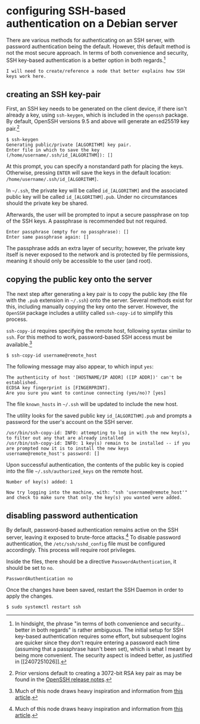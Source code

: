 # configuring SSH-based authentication on a Debian server
There are various methods for authenticating on an SSH server, with password authentication being the default. However, this default method is not the most secure approach. In terms of both convenience and security, SSH key-based authentication is a better option in both regards.[^1]

```
I will need to create/reference a node that better explains how SSH keys work here.
```

## creating an SSH key-pair
First, an SSH key needs to be generated on the client device, if there isn't already a key, using `ssh-keygen`, which is included in the `openssh` package. By default, OpenSSH versions 9.5 and above will generate an ed25519 key pair.[^2]

```
$ ssh-keygen
Generating public/private [ALGORITHM] key pair.
Enter file in which to save the key (/home/username/.ssh/id_[ALGORITHM]): []
```

At this prompt, you can specify a nonstandard path for placing the keys. Otherwise, pressing `ENTER` will save the keys in the default location: `/home/username/.ssh/id_[ALGORITHM]`.

In `~/.ssh`, the private key will be called `id_[ALGORITHM]` and the associated public key will be called `id_[ALGORITHM].pub`. Under no circumstances should the private key be shared.

Afterwards, the user will be prompted to input a secure passphrase on top of the SSH keys. A passphrase is recommended but not required.

```
Enter passphrase (empty for no passphrase): []
Enter same passphrase again: []
```

The passphrase adds an extra layer of security; however, the private key itself is never exposed to the network and is protected by file permissions, meaning it should only be accessible to the user (and root).

## copying the public key onto the server
The next step after generating a key pair is to copy the public key (the file with the `.pub` extension in `~/.ssh`) onto the server. Several methods exist for this, including manually copying the key onto the server. However, the `OpenSSH` package includes a utility called `ssh-copy-id` to simplify this process.

`ssh-copy-id` requires specifying the remote host, following syntax similar to `ssh`. For this method to work, password-based SSH access must be available.[^3]

```
$ ssh-copy-id username@remote_host
```

The following message may also appear, to which input `yes`:

```
The authenticity of host '[HOSTNAME/IP ADDR] ([IP ADDR])' can't be established.
ECDSA key fingerprint is [FINGERPRINT].
Are you sure you want to continue connecting (yes/no)? [yes]
```

The file `known_hosts` in `~/.ssh` will be updated to include the new host.

The utility looks for the saved public key `id_[ALGORITHM].pub` and prompts a password for the user's account on the SSH server.

```
/usr/bin/ssh-copy-id: INFO: attempting to log in with the new key(s), to filter out any that are already installed
/usr/bin/ssh-copy-id: INFO: 1 key(s) remain to be installed -- if you are prompted now it is to install the new keys
username@remote_host's password: []
```

Upon successful authentication, the contents of the public key is copied into the file `~/.ssh/authorized_keys` on the remote host.

```
Number of key(s) added: 1

Now try logging into the machine, with: "ssh 'username@remote_host'"
and check to make sure that only the key(s) you wanted were added.
```

## disabling password authentication
By default, password-based authentication remains active on the SSH server, leaving it exposed to brute-force attacks.[^3] To disable password authentication, the `/etc/ssh/sshd_config` file must be configured accordingly. This process will require root privileges.

Inside the files, there should be a directive `PasswordAuthentication`, it should be set to `no`.

```
PasswordAuthentication no
```

Once the changes have been saved, restart the SSH Daemon in order to apply the changes.

```
$ sudo systemctl restart ssh
```

[^1]: In hindsight, the phrase "in terms of both convenience and security... better in both regards" is rather ambiguous. The initial setup for SSH key-based authentication requires some effort, but subsequent logins are quicker since they don't require entering a password each time (assuming that a passphrase hasn't been set), which is what I meant by being more convenient. The security aspect is indeed better, as justified in [[2407251026]].
[^2]: Prior versions default to creating a 3072-bit RSA key pair as may be found in the [OpenSSH release notes](https://www.openssh.com/releasenotes.html).
[^3]: Much of this node draws heavy inspiration and information from [this article](https://www.digitalocean.com/community/tutorials/how-to-configure-ssh-key-based-authentication-on-a-linux-server#step-4-disabling-password-authentication-on-your-server).
